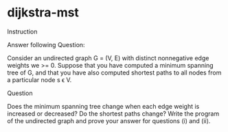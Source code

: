 # dijkstra-mst
Instruction

Answer following Question:

Consider an undirected graph G = (V, E) with distinct nonnegative edge weights we >= 0. Suppose that you have computed a minimum spanning tree of G, and that you have also computed shortest paths to all nodes from a particular node s ϵ V. 

Question

Does the minimum spanning tree change when each edge weight is increased or decreased?
Do the shortest paths change?
Write the program of the undirected graph and prove your answer for questions (i) and (ii).
